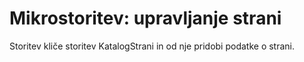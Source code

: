 # Mikrostoritev: upravljanje strani

Storitev kliče storitev KatalogStrani in od nje pridobi podatke o strani.
